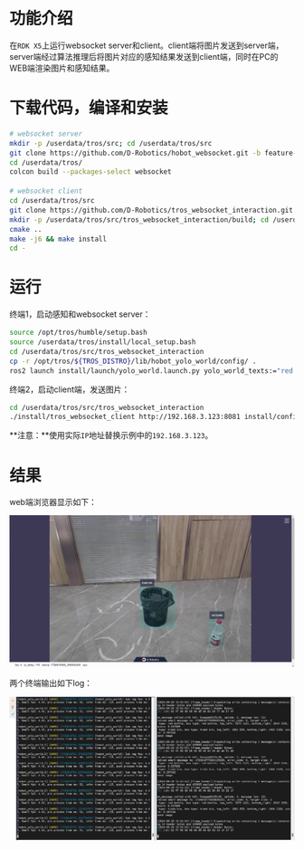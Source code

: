 
# 功能介绍

在`RDK X5`上运行websocket server和client。client端将图片发送到server端，server端经过算法推理后将图片对应的感知结果发送到client端，同时在PC的WEB端渲染图片和感知结果。

# 下载代码，编译和安装
```bash
# websocket server
mkdir -p /userdata/tros/src; cd /userdata/tros/src
git clone https://github.com/D-Robotics/hobot_websocket.git -b feature-interaction
cd /userdata/tros/
colcon build --packages-select websocket

# websocket client
cd /userdata/tros/src
git clone https://github.com/D-Robotics/tros_websocket_interaction.git
mkdir -p /userdata/tros/src/tros_websocket_interaction/build; cd /userdata/tros/src/tros_websocket_interaction/build
cmake ..
make -j6 && make install
cd -
```

# 运行

终端1，启动感知和websocket server：
```bash
source /opt/tros/humble/setup.bash
source /userdata/tros/install/local_setup.bash
cd /userdata/tros/src/tros_websocket_interaction
cp -r /opt/tros/${TROS_DISTRO}/lib/hobot_yolo_world/config/ .
ros2 launch install/launch/yolo_world.launch.py yolo_world_texts:="red bottle,trash bin" smart_topic:=/hobot_yolo_world
```

终端2，启动client端，发送图片：
```bash
cd /userdata/tros/src/tros_websocket_interaction
./install/tros_websocket_client http://192.168.3.123:8081 install/config/yolo_world_test.jpg
```

**注意：**使用实际`IP`地址替换示例中的`192.168.3.123`。

# 结果

web端浏览器显示如下：

![](imgs/web.gif)

两个终端输出如下log：

![](imgs/terminal.jpg)